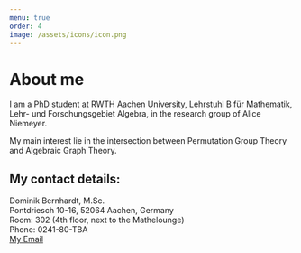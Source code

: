 ```yaml
---
menu: true
order: 4
image: /assets/icons/icon.png
---
```


# About me

I am a PhD student at RWTH Aachen University, Lehrstuhl B für Mathematik, Lehr- und Forschungsgebiet
Algebra, in the research group of Alice Niemeyer.

My main interest lie in the intersection between Permutation Group Theory and Algebraic Graph Theory.

## My contact details:
Dominik Bernhardt, M.Sc.  
   Pontdriesch 10-16, 52064 Aachen, Germany  
   Room: 302 (4th floor, next to the Mathelounge)  
   Phone: 0241-80-TBA  
   [My Email](mailto:bernhardt@mathb.rwth-aachen.de)
